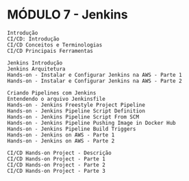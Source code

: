 # MÓDULO 7 - Jenkins

    Introdução
    CI/CD: Introdução
    CI/CD Conceitos e Terminologias
    CI/CD Principais Ferramentas
    
    Jenkins Introdução
    Jenkins Arquitetura
    Hands-on - Instalar e Configurar Jenkins na AWS - Parte 1
    Hands-on - Instalar e Configurar Jenkins na AWS - Parte 2
    
    Criando Pipelines com Jenkins
    Entendendo o arquivo Jenkinsfile
    Hands-on - Jenkins Freestyle Project Pipeline
    Hands-on - Jenkins Pipeline Script Definition
    Hands-on - Jenkins Pipeline Script From SCM
    Hands-on - Jenkins Pipeline Pushing Image in Docker Hub
    Hands-on - Jenkins Pipeline Build Triggers
    Hands-on - Jenkins on AWS - Parte 1
    Hands-on - Jenkins on AWS - Parte 2
    
    CI/CD Hands-on Project - Descrição
    CI/CD Hands-on Project - Parte 1
    CI/CD Hands-on Project - Parte 2
    CI/CD Hands-on Project - Parte 3


